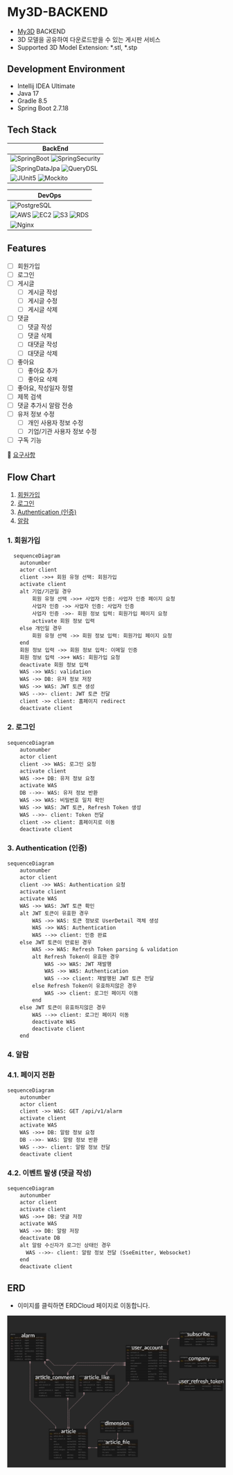 # My3D-BACKEND

- [My3D](https://github.com/JadeKim042386/My3D) BACKEND  
- 3D 모델을 공유하여 다운로드받을 수 있는 게시판 서비스
- Supported 3D Model Extension: *.stl, *.stp

## Development Environment

- Intellij IDEA Ultimate
- Java 17
- Gradle 8.5
- Spring Boot 2.7.18

## Tech Stack

| BackEnd                                                                                                                                                                                                                                                                                                                                                                                                                                                                                                                                                                                                 |
|---------------------------------------------------------------------------------------------------------------------------------------------------------------------------------------------------------------------------------------------------------------------------------------------------------------------------------------------------------------------------------------------------------------------------------------------------------------------------------------------------------------------------------------------------------------------------------------------------------|
| ![SpringBoot](https://img.shields.io/badge/SPRINGBOOT-6DB33F?style=for-the-badge&logo=springboot&logoColor=white) ![SpringSecurity](https://img.shields.io/badge/SPRINGSECURITY-6DB33F?style=for-the-badge&logo=springsecurity&logoColor=white) |
| ![SpringDataJpa](https://img.shields.io/badge/SPRING_DATA_JPA-6DB33F?style=for-the-badge) ![QueryDSL](https://img.shields.io/badge/QueryDSL-009DB8?style=for-the-badge) |
| ![JUnit5](https://img.shields.io/badge/JUnit5-25A162?style=for-the-badge&logo=junit5&logoColor=white) ![Mockito](https://img.shields.io/badge/Mockito-25A162?style=for-the-badge)|

| DevOps                                                                                                       |
|--------------------------------------------------------------------------------------------------------------|
| ![PostgreSQL](https://img.shields.io/badge/PostgreSQL-4479A1?style=for-the-badge&logo=postgresql&logoColor=white) |
| ![AWS](https://img.shields.io/badge/AWS-%23FF9900.svg?style=for-the-badge&logo=amazon-aws&logoColor=white) ![EC2](https://img.shields.io/badge/Amazon%20EC2-FF9900?style=for-the-badge&logo=amazonec2&logoColor=white) ![S3](https://img.shields.io/badge/Amazon%20S3-569A31?style=for-the-badge&logo=amazons3&logoColor=white) ![RDS](https://img.shields.io/badge/Amazon%20RDS-527FFF?style=for-the-badge&logo=amazonrds&logoColor=white) |
| ![Nginx](https://img.shields.io/badge/nginx-%23009639.svg?style=for-the-badge&logo=nginx&logoColor=white)                                                                                                                                                                                                                                                                                                                                                                                                                                          |

## Features

- [ ] 회원가입
- [ ] 로그인
- [ ] 게시글
  - [ ] 게시글 작성
  - [ ] 게시글 수정
  - [ ] 게시글 삭제
- [ ] 댓글
  - [ ] 댓글 작성
  - [ ] 댓글 삭제
  - [ ] 대댓글 작성
  - [ ] 대댓글 삭제
- [ ] 좋아요
  - [ ] 좋아요 추가
  - [ ] 좋아요 삭제
- [ ] 좋아요, 작성일자 정렬
- [ ] 제목 검색
- [ ] 댓글 추가시 알람 전송
- [ ] 유저 정보 수정
  - [ ] 개인 사용자 정보 수정
  - [ ] 기업/기관 사용자 정보 수정
- [ ] 구독 기능

📝 [요구사항](./docs/requirements.md)

## Flow Chart

1. [회원가입](#1-회원가입)
2. [로그인](#2-로그인)
3. [Authentication (인증)](#3-authentication-인증)
4. [알람](#4-알람)

### 1. 회원가입

```mermaid
  sequenceDiagram
    autonumber
    actor client
    client ->>+ 회원 유형 선택: 회원가입
    activate client
    alt 기업/기관일 경우
        회원 유형 선택 ->>+ 사업자 인증: 사업자 인증 페이지 요청
        사업자 인증 ->> 사업자 인증: 사업자 인증
        사업자 인증 ->>- 회원 정보 입력: 회원가입 페이지 요청
        activate 회원 정보 입력
    else 개인일 경우
        회원 유형 선택 ->> 회원 정보 입력: 회원가입 페이지 요청
    end
    회원 정보 입력 ->> 회원 정보 입력: 이메일 인증
    회원 정보 입력 ->>+ WAS: 회원가입 요청
    deactivate 회원 정보 입력
    WAS ->> WAS: validation
    WAS ->> DB: 유저 정보 저장
    WAS ->> WAS: JWT 토큰 생성
    WAS -->>- client: JWT 토큰 전달
    client ->> client: 홈페이지 redirect 
    deactivate client
```

### 2. 로그인

```mermaid
sequenceDiagram
    autonumber
    actor client
    client ->> WAS: 로그인 요청
    activate client
    WAS ->>+ DB: 유저 정보 요청
    activate WAS
    DB -->>- WAS: 유저 정보 반환
    WAS ->> WAS: 비밀번호 일치 확인
    WAS ->> WAS: JWT 토큰, Refresh Token 생성
    WAS -->>- client: Token 전달
    client ->> client: 홈페이지로 이동
    deactivate client
```

### 3. Authentication (인증)

```mermaid
sequenceDiagram
    autonumber
    actor client
    client ->> WAS: Authentication 요청
    activate client
    activate WAS
    WAS ->> WAS: JWT 토큰 확인
    alt JWT 토큰이 유효한 경우
        WAS ->> WAS: 토큰 정보로 UserDetail 객체 생성
        WAS ->> WAS: Authentication
        WAS -->> client: 인증 완료
    else JWT 토큰이 만료된 경우
        WAS ->> WAS: Refresh Token parsing & validation
        alt Refresh Token이 유효한 경우
            WAS ->> WAS: JWT 재발행
            WAS ->> WAS: Authentication
            WAS -->> client: 재발행된 JWT 토큰 전달
        else Refresh Token이 유효하지않은 경우
            WAS ->> client: 로그인 페이지 이동
        end
    else JWT 토큰이 유효하지않은 경우
        WAS -->> client: 로그인 페이지 이동
        deactivate WAS
        deactivate client
    end
```

### 4. 알람

### 4.1. 페이지 전환
```mermaid
sequenceDiagram
    autonumber
    actor client
    client ->> WAS: GET /api/v1/alarm
    activate client
    activate WAS
    WAS ->>+ DB: 알람 정보 요청
    DB -->>- WAS: 알람 정보 반환
    WAS -->>- client: 알람 정보 전달
    deactivate client
```
### 4.2. 이벤트 발생 (댓글 작성)
```mermaid
sequenceDiagram
    autonumber
    actor client
    activate client
    WAS ->>+ DB: 댓글 저장
    activate WAS
    WAS ->> DB: 알람 저장
    deactivate DB
    alt 알람 수신자가 로그인 상태인 경우
      WAS -->>- client: 알람 정보 전달 (SseEmitter, Websocket)
    end
    deactivate client
```

## ERD

- 이미지를 클릭하면 ERDCloud 페이지로 이동합니다.

[![ERD](./imgs/my3d-erd.png)](https://www.erdcloud.com/p/dTQwEsmpwMbRdEtbx)
